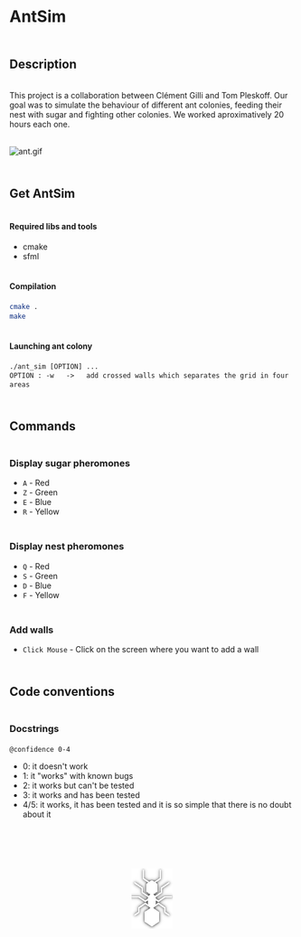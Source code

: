 # AntSim

## <br> **Description**

<br> This project is a collaboration between Clément Gilli and Tom Pleskoff. Our goal was to simulate the behaviour of different ant colonies, feeding their nest with sugar and fighting other colonies. We worked aproximatively 20 hours each one. 

<br />
  <img alt="ant.gif" src="./Images/ant.gif"/>



## <br> **Get AntSim**
#### <br> **Required libs and tools**
- cmake
- sfml 


#### <br> **Compilation**
```sh
cmake .
make
```

#### <br> **Launching ant colony**
```
./ant_sim [OPTION] ...
OPTION : -w   ->   add crossed walls which separates the grid in four areas
```

## <br> **Commands**

### <br> **Display sugar pheromones**
- `A` - Red
- `Z` - Green
- `E` - Blue
- `R` - Yellow

### <br> **Display nest pheromones**

- `Q` - Red
- `S` - Green
- `D` - Blue
- `F` - Yellow

### <br> **Add walls**

- `Click Mouse` - Click on the screen where you want to add a wall




## <br> **Code conventions**

### <br> **Docstrings**

`@confidence 0-4`
- 0: it doesn't work
- 1: it "works" with known bugs
- 2: it works but can't be tested
- 3: it works and has been tested
- 4/5: it works, it has been tested and it is so simple that there is no doubt about it

<br>
<br>
<h1 align="center">
<img align=center alt="ant.png" src="./Images/ant.png"/>
</h1>